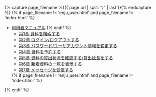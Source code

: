 {% capture page_filename %}{{ page.url | split: "/" | last }}{% endcapture %}
{% if page_filename != 'enju_user.html' and page_filename != 'index.html' %}
<ul class="toc">
<li><a href="enju_user.html">利用者マニュアル</a>
{% endif %}
<ul>
<li><a {% if page_filename == 'enju_user_1.html' %} class="active" {% endif %} href="enju_user_1.html">第1章 資料を検索する</a></li>
<li><a {% if page_filename == 'enju_user_2.html' %} class="active" {% endif %} href="enju_user_2.html">第2章 ログイン/ログアウトする</a></li>
<li><a {% if page_filename == 'enju_user_3.html' %} class="active" {% endif %} href="enju_user_3.html">第3章 パスワード/ユーザアカウント情報を変更する</a></li>
<li><a {% if page_filename == 'enju_user_4.html' %} class="active" {% endif %} href="enju_user_4.html">第4章 資料を予約する</a></li>
<li><a {% if page_filename == 'nju_user_5.html' %} class="active" {% endif %} href="enju_user_5.html">第5章 資料の貸出状況を確認する/貸出延長をする</a></li>
<li><a {% if page_filename == 'enju_user_6.html' %} class="active" {% endif %} href="enju_user_6.html">第6章 新着資料の一覧を表示する</a></li>
<li><a {% if page_filename == 'enju_user_7.html' %} class="active" {% endif %} href="enju_user_7.html">第7章 メッセージを受信する</a></li>
</ul>
{% if page_filename != 'enju_user.html' and page_filename != 'index.html' %}
</li>
</ul>
{% endif %}
